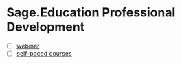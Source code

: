 # Sage.Education Professional Development

- [ ] [webinar](https://edpuzzle.com/webinars)
- [ ] [self-paced courses](https://learn.edpuzzle.com/OnlinePD) 